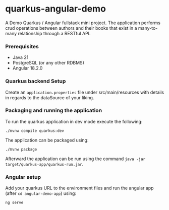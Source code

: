 # quarkus-angular-demo

A Demo Quarkus / Angular fullstack mini project.
The application performs crud operations between authors and their books that exist in a many-to-many relationship
through a RESTful API.

### Prerequisites

* Java 21
* PostgreSQL (or any other RDBMS)
* Angular 18.2.0

### Quarkus backend Setup

Create an `application.properties` file under src/main/resources with details in regards to the dataSource of your
liking.

### Packaging and running the application

To run the quarkus application in dev mode execute the following:

```shell script
./mvnw compile quarkus:dev
```

The application can be packaged using:

```shell script
./mvnw package
```

Afterward the application can be run using the command `java -jar target/quarkus-app/quarkus-run.jar`.

### Angular setup

Add your quarkus URL to the environment files and run the angular app (after ```cd angular-demo-app```) using: 
```shell script
ng serve
```